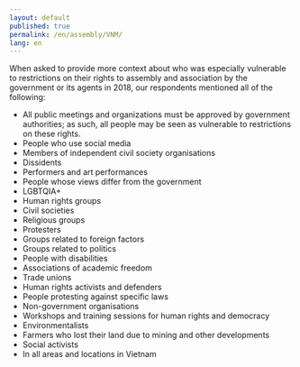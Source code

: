 ```yaml
---
layout: default
published: true
permalink: /en/assembly/VNM/
lang: en
---
```


When asked to provide more context about who was especially vulnerable to restrictions on their rights to assembly and association by the government or its agents in 2018, our respondents mentioned all of the following:
-	All public meetings and organizations must be approved by government authorities; as such, all people may be seen as vulnerable to restrictions on these rights.
-	People who use social media
-	Members of independent civil society organisations
-	Dissidents
-	Performers and art performances
-	People whose views differ from the government
-	LGBTQIA+
-	Human rights groups
-	Civil societies
-	Religious groups
-	Protesters
-	Groups related to foreign factors
-	Groups related to politics
-	People with disabilities
-	Associations of academic freedom
-	Trade unions
-	Human rights activists and defenders
-	People protesting against specific laws
-	Non-government organisations
-	Workshops and training sessions for human rights and democracy
-	Environmentalists
-	Farmers who lost their land due to mining and other developments
-	Social activists
-	In all areas and locations in Vietnam

